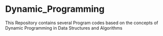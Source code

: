 # Dynamic_Programming
This Repository contains several Program codes based on the concepts of Dynamic Programming in Data Structures and Algorithms
